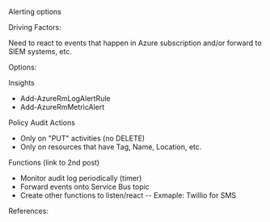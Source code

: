 Alerting options

Driving Factors:

Need to react to events that happen in Azure subscription and/or forward to SIEM systems, etc.

Options:

Insights
- Add-AzureRmLogAlertRule
- Add-AzureRmMetricAlert

Policy Audit Actions
- Only on "PUT" activities (no DELETE)
- Only on resources that have Tag, Name, Location, etc.

Functions (link to 2nd post)
- Monitor audit log periodically (timer)
- Forward events onto Service Bus topic
- Create other functions to listen/react
-- Exmaple: Twillio for SMS

References:

[1]: https://blogs.msdn.microsoft.com/cloud_solution_architect/2016/02/26/retrieving-resource-metrics-and-creating-alert-rules-via-azure-powershell/
[2]: https://docs.microsoft.com/en-us/azure/azure-resource-manager/resource-manager-policy#logical-operators
